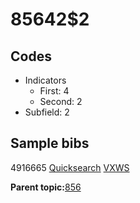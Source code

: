 # 85642$2

## Codes

-   Indicators
    -   First: 4
    -   Second: 2
-   Subfield: 2

## Sample bibs

4916665 [Quicksearch](https://search.library.yale.edu/catalog/4916665) [VXWS](http://prodorbis.library.yale.edu:7014/vxws/GetHoldingsService?bibId=4916665)

**Parent topic:**[856](../../tags/856/856.md)

